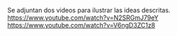Se adjuntan dos videos para ilustrar las ideas descritas.
https://www.youtube.com/watch?v=N2SRGmJ79eY 
https://www.youtube.com/watch?v=V6ngD3ZC1z8
